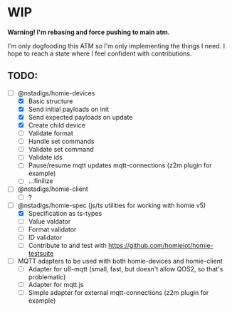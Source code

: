 # WIP

**Warning! I'm rebasing and force pushing to main atm.**

I'm only dogfooding this ATM so I'm only implementing the things I need. I hope
to reach a state where I feel confident with contributions.

## TODO:

- [ ] @nstadigs/homie-devices
  - [x] Basic structure
  - [x] Send initial payloads on init
  - [x] Send expected payloads on update
  - [x] Create child device
  - [ ] Validate format
  - [ ] Handle set commands
  - [ ] Validate set command
  - [ ] Validate ids
  - [ ] Pause/resume mqtt updates mqtt-connections (z2m plugin for example)
  - [ ] ...finilize
- [ ] @nstadigs/homie-client
  - [ ] ?
- [ ] @nstadigs/homie-spec (js/ts utilities for working with homie v5)
  - [x] Specification as ts-types
  - [ ] Value valdator
  - [ ] Format validator
  - [ ] ID validator
  - [ ] Contribute to and test with https://github.com/homieiot/homie-testsuite
- [ ] MQTT adapters to be used with both homie-devices and homie-client
  - [ ] Adapter for u8-mqtt (small, fast, but doesn't allow QOS2, so that's
        problematic)
  - [ ] Adapter for mqtt.js
  - [ ] Simple adapter for external mqtt-connections (z2m plugin for example)
